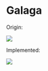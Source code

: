 # Galaga

Origin:

![](https://github.com/soasme/Galaga/raw/master/Screenshots/origin.jpg)

Implemented:

![](https://github.com/soasme/Galaga/raw/master/Screenshots/Example.gif)
